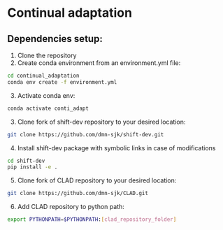 # Continual adaptation

## Dependencies setup:
1. Clone the repository
2. Create conda environment from an environment.yml file:

```bash
cd continual_adaptation
conda env create -f environment.yml
```

3. Activate conda env:

```bash
conda activate conti_adapt
```

3. Clone fork of shift-dev repository to your desired location:

```bash
git clone https://github.com/dmn-sjk/shift-dev.git
```

4. Install shift-dev package with symbolic links in case of modifications

```bash 
cd shift-dev
pip install -e .
```

5. Clone fork of CLAD repository to your desired location:

```bash
git clone https://github.com/dmn-sjk/CLAD.git
```

6. Add CLAD repository to python path:

```bash
export PYTHONPATH=$PYTHONPATH:[clad_repository_folder]
```